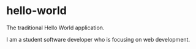 # hello-world
The traditional Hello World application. 

I am a student software developer who is focusing on web development.
